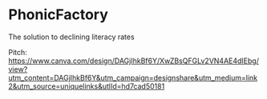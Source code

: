 # PhonicFactory
The solution to declining literacy rates

Pitch: https://www.canva.com/design/DAGjIhkBf6Y/XwZBsQFGLv2VN4AE4dIEbg/view?utm_content=DAGjIhkBf6Y&utm_campaign=designshare&utm_medium=link2&utm_source=uniquelinks&utlId=hd7cad50181

